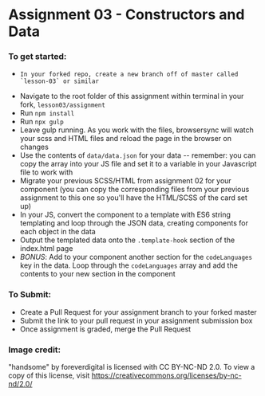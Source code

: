 # Assignment 03 - Constructors and Data

### To get started:
-	  In your forked repo, create a new branch off of master called `lesson-03` or similar
-   Navigate to the root folder of this assignment within terminal in your fork, `lesson03/assignment`
-   Run `npm install`
-   Run `npx gulp`
-   Leave gulp running. As you work with the files, browsersync will watch your scss and HTML files and reload the page in the browser on changes
- 	Use the contents of `data/data.json` for your data -- remember: you can copy the array into your JS file and set it to a variable in your Javascript file to work with
- 	Migrate your previous SCSS/HTML from assignment 02 for your component (you can copy the corresponding files from your previous assignment to this one so you'll have the HTML/SCSS of the card set up)
- 	In your JS, convert the component to a template with ES6 string templating and loop through the JSON data, creating components for each object in the data
- 	Output the templated data onto the `.template-hook` section of the index.html page
- 	*BONUS*: Add to your component another section for the `codeLanguages` key in the data. Loop through the `codeLanguages` array and add the contents to your new section in the component

### To Submit:
- Create a Pull Request for your assignment branch to your forked master
- Submit the link to your pull request in your assignment submission box
- Once assignment is graded, merge the Pull Request

### Image credit:
"handsome" by foreverdigital is licensed with CC BY-NC-ND 2.0. To view a copy of this license, visit https://creativecommons.org/licenses/by-nc-nd/2.0/
